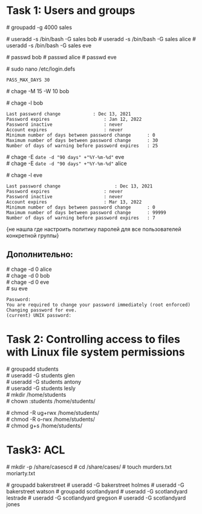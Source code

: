 # Task 1: Users and groups

\# groupadd -g 4000 sales


\# useradd -s /bin/bash -G sales bob
\# useradd -s /bin/bash -G sales alice
\# useradd -s /bin/bash -G sales eve


\# passwd bob
\# passwd alice 
\# passwd eve


\# sudo nano /etc/login.defs

```
PASS_MAX_DAYS 30
```

\# chage -M 15 -W 10 bob <br/>

\# chage -l bob

```
Last password change			: Dec 13, 2021
Password expires					: Jan 12, 2022
Password inactive					: never
Account expires						: never
Minimum number of days between password change		: 0
Maximum number of days between password change		: 30
Number of days of warning before password expires	: 25
```

\# chage -E `date -d "90 days" +"%Y-%m-%d"` eve <br/>
\# chage -E `date -d "90 days" +"%Y-%m-%d"` alice <br/>

\# chage -l eve 

````
Last password change					: Dec 13, 2021
Password expires					: never
Password inactive					: never
Account expires						: Mar 13, 2022
Minimum number of days between password change		: 0
Maximum number of days between password change		: 99999
Number of days of warning before password expires	: 7
````

{не нашла где настроить политику паролей для все пользователей конкретной группы}

## Дополнительно:

\# chage -d 0 alice <br/>
\# chage -d 0 bob <br/>
\# chage -d 0 eve <br/>
\# su eve

```
Password: 
You are required to change your password immediately (root enforced)
Changing password for eve.
(current) UNIX password: 
```


# Task 2: Controlling access to files with Linux file system permissions
\# groupadd students               <br/>
\# useradd -G students glen<br/>
\# useradd -G students antony<br/>
\# useradd -G students lesly<br/>
\# mkdir  /home/students<br/>
\# chown :students /home/students/<br/>


\# chmod -R ug+rwx /home/students/<br/>
\# chmod -R o-rwx /home/students/ <br/>
\# chmod g+s  /home/students/ <br/>

# Task3: ACL

\# mkdir -p /share/casescd
\# cd /share/cases/
\# touch murders.txt  moriarty.txt

\# groupadd bakerstreet
\# useradd -G bakerstreet holmes
\# useradd -G bakerstreet watson
\# groupadd scotlandyard
\# useradd -G scotlandyard lestrade
\# useradd -G scotlandyard gregson
\# useradd -G scotlandyard jones

